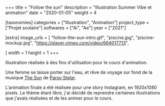 +++
title = "Follow the sun"
description = "Illustration Summer Vibe et animation"
date = "2020-01-05"
weight = 4

[taxonomies]
categories = ["Illustration", "Animation"]
project_type = ["Projet scolaire"]
softwares = ["Ai", "Ae"]
year = ["2021"]

[extra]
image_urls = [
    "follow-the-sun-intro.gif",
    "piscine.jpg",
    "piscine-mockup.jpg",
    "https://player.vimeo.com/video/664017713",

]
width = 1
height = 1
+++

Illustration réalisée à des fins d'utilisation pour le cours d'animation.

Une femme se laisse porter sur l'eau, et rêve de voyage sur fond de la musique [The Sun](https://www.youtube.com/watch?v=WTrNsAsjEmY) de [Parov Stelar](https://fr.wikipedia.org/wiki/Parov_Stelar).

L'animation finale a été réalisée pour une story Instagram, en 1920x1080 pixels. Le thème étant libre, j'ai décidé de reprendre certaines illustrations que j'avais réalisées et de les animer pour le cours.